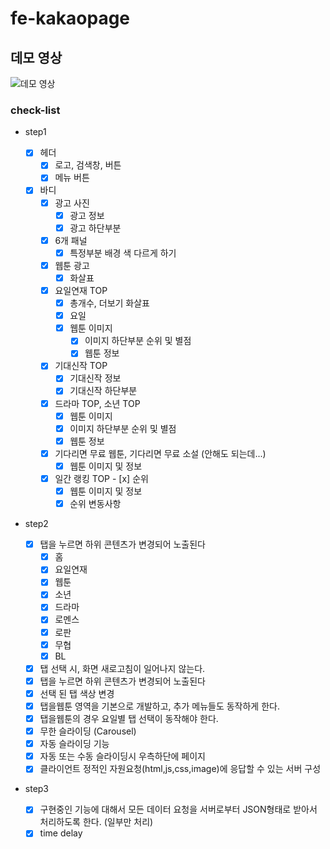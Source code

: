 # fe-kakaopage

## 데모 영상

![데모 영상](https://user-images.githubusercontent.com/93566353/155255272-c0133857-1700-4dcb-8219-f3f7b5c5d456.gif)

### check-list

- step1

  - [x] 헤더
    - [x] 로고, 검색창, 버튼
    - [x] 메뉴 버튼
  - [x] 바디
    - [x] 광고 사진
      - [x] 광고 정보
      - [x] 광고 하단부분
    - [x] 6개 패널
      - [x] 특정부분 배경 색 다르게 하기
    - [x] 웹툰 광고
      - [x] 화살표
    - [x] 요일연재 TOP
      - [x] 총개수, 더보기 화살표
      - [x] 요일
      - [x] 웹툰 이미지
        - [x] 이미지 하단부분 순위 및 별점
        - [x] 웹툰 정보
    - [x] 기대신작 TOP
      - [x] 기대신작 정보
      - [x] 기대신작 하단부분
    - [x] 드라마 TOP, 소년 TOP
      - [x] 웹툰 이미지
      - [x] 이미지 하단부분 순위 및 별점
      - [x] 웹툰 정보
    - [x] 기다리면 무료 웹툰, 기다리면 무료 소설 (안해도 되는데...)
      - [x] 웹툰 이미지 및 정보
    - [x] 일간 랭킹 TOP - [x] 순위
      - [x] 웹툰 이미지 및 정보
      - [x] 순위 변동사항

- step2
  - [x] 탭을 누르면 하위 콘텐츠가 변경되어 노출된다
    - [x] 홈
    - [x] 요일연재
    - [x] 웹툰
    - [x] 소년
    - [x] 드라마
    - [x] 로멘스
    - [x] 로판
    - [x] 무협
    - [x] BL
  - [x] 탭 선택 시, 화면 새로고침이 일어나지 않는다.
  - [x] 탭을 누르면 하위 콘텐츠가 변경되어 노출된다
  - [x] 선택 된 탭 색상 변경
  - [x] 탭을웹툰 영역을 기본으로 개발하고, 추가 메뉴들도 동작하게 한다.
  - [x] 탭을웹툰의 경우 요일별 탭 선택이 동작해야 한다.
  - [x] 무한 슬라이딩 (Carousel)
  - [x] 자동 슬라이딩 기능
  - [x] 자동 또는 수동 슬라이딩시 우측하단에 페이지
  - [x] 클라이언트 정적인 자원요청(html,js,css,image)에 응답할 수 있는 서버 구성
- step3
  - [x] 구현중인 기능에 대해서 모든 데이터 요청을 서버로부터 JSON형태로 받아서 처리하도록 한다. (일부만 처리)
  - [x] time delay
